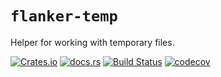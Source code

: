`flanker-temp`
===
Helper for working with temporary files.

[![Crates.io](https://img.shields.io/crates/v/flanker-temp?style=flat-square&logo=rust)](https://crates.io/crates/flanker-temp)
[![docs.rs](https://img.shields.io/badge/docs.rs-flanker_temp-blue?style=flat-square&logo=docs.rs)](https://docs.rs/flanker-temp)
[![Build Status](https://img.shields.io/github/workflow/status/obsidiandynamics/flanker/Cargo%20build?style=flat-square&logo=github)](https://github.com/obsidiandynamics/flanker/actions/workflows/master.yml)
[![codecov](https://img.shields.io/codecov/c/github/obsidiandynamics/flanker/master?style=flat-square&logo=codecov)](https://codecov.io/gh/obsidiandynamics/flanker)